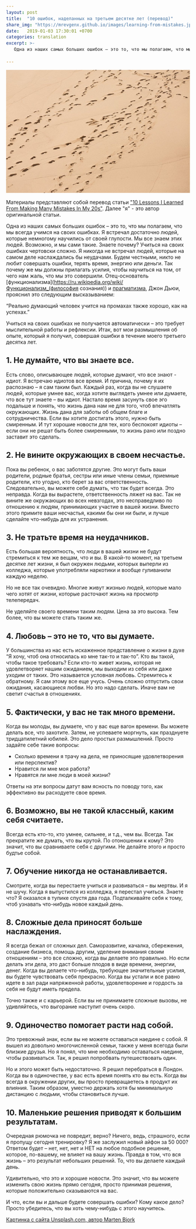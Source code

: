 ```yaml
---
layout: post
title:  "10 ошибок, наделанных на третьем десятке лет (перевод)"
share_img: "https://mrevgenx.github.io/images/learning-from-mistakes.jpg"
date:   2019-01-03 17:30:01 +0700
categories: translation
excerpt: >-
   Одна из наших самых больших ошибок – это то, что мы полагаем, что мы всегда учимся на своих ошибках. Я встречал достаточно людей, которые немногому научились от своей глупости.

---
```

![learning from mistakes](/images/learning-from-mistakes.jpg "Learning from mistakes")

Материалы представляют собой перевод статьи ["10 Lessons I Learned From Making Many Mistakes In My 20s"](https://dariusforoux.com/learning-from-mistakes/). Далее "я" - это автор оригинальной статьи.

Одна из наших самых больших ошибок – это то, что мы полагаем, что мы всегда учимся на своих ошибках. Я встречал достаточно людей, которые немногому научились от своей глупости.
Мы все знаем этих людей. Возможно, и мы сами такие. Знаете почему? Учиться на своих ошибках чертовски сложно. Я никогда не встречал людей, которые на самом деле наслаждались бы неудачами.
Будем честными, никто не любит совершать ошибки, терять время, энергию или деньги. Так почему же мы должны прилагать усилия, чтобы научиться на том, от чего нам жаль, что мы это совершили. Отец-основатель [функционализма](https://ru.wikipedia.org/wiki/Функционализм_(философия сознания)) и [прагматизма](https://ru.wikipedia.org/wiki/Прагматизм), Джон Дьюи, прояснил это следующим высказыванием:

“Реально думающий человек учится на промахах также хорошо, как на успехах.”

Учиться на своих ошибках не получается автоматически – это требует мыслительной работы и рефлексии. Итак, вот мои размышления об опыте, который я получил, совершая ошибки в течение моего третьего десятка лет.

## 1. Не думайте, что вы знаете все.

Есть слово, описывающее людей, которые думают, что все знают - идиот. Я встречаю идиотов все время. И причина, почему я их распознаю – я сам таким был.
Каждый раз, когда вы не слушаете людей, которые умнее вас, когда хотите выглядеть умнее или думаете, что все тут знаете – вы идиот. Настало время засунуть свое эго подальше и понять, что жизнь дана нам не для того, чтоб впечатлять окружающих.
Жизнь дана для заботы об общем благе и сотрудничества. Если вы хотите достигать этого, нужно быть смиренным. И тут хорошие новости для тех, кого беспокоят идиоты – если они не решат быть более смиренными, то жизнь рано или поздно заставит это сделать.

## 2. Не вините окружающих в своем несчастье.

Пока вы ребенок, о вас заботятся другие. Это могут быть ваши родители, родные братья, сестры или иные члены семьи, приемные родители, кто угодно, кто берет за вас ответственность. Следовательно, вы можете себе думать, что так будет всегда.
Это неправда. Когда вы вырастете, ответственность ляжет на вас. Так не вините же окружающих во всех невзгодах, это несправедливо по отношению к людям, принимающих участие в вашей жизни. Вместо этого примите ваши несчастья, какими бы они ни были, и лучше сделайте что-нибудь для их устранения.

## 3. Не тратьте время на неудачников.

Есть большая вероятность, что люди в вашей жизни не будут стремиться к тем же вещам, что и вы. В какой-то момент, на третьем десятке лет жизни, я был окружен людьми, которых выперли из колледжа, которые употребляли наркотики и вообще гуливанили каждую неделю.

Но не все так очевидно. Многие живут жизнью людей, которые мало чего хотят от жизни, которые расточают жизнь на просмотр телепередач.

Не уделяйте своего времени таким людям. Цена за это высока. Тем более, что вы можете стать таким же.

## 4. Любовь – это не то, что вы думаете.

У большинства из нас есть искаженное представление о жизни в духе “Я хочу, чтоб она относилась ко мне так-то и так-то”. Кто вы такой, чтобы такое требовать? Если кто-то живет жизнь, которая не удовлетворяет нашим ожиданием, мы выходим из себя или даже уходим от таких.
Это называется условная любовь. Стремитесь к обратному. Я сам этому все еще учусь. Очень сложно отпустить свои ожидания, касающиеся любви. Но это надо сделать. Иначе вам не светит счастья в отношениях.

## 5. Фактически, у вас не так много времени.

Когда вы молоды, вы думаете, что у вас еще вагон времени. Вы можете делать все, что захотите. Затем, не успеваете моргнуть, как празднуете тридцатилетний юбилей.
Это дело простых размышлений. Просто задайте себе такие вопросы:

-	Сколько времени я трачу на дела, не приносящие удовлетворения или перспектив?
-	Нравится ли мне моя работа?
-	Нравятся ли мне люди в моей жизни?

Ответы на эти вопросы датут вам ясность по поводу того, как эффективно вы расходуете свое время.

## 6. Возможно, вы не такой классный, каким себя считаете.

Всегда есть кто-то, кто умнее, сильнее, и т.д., чем вы. Всегда.
Так прекратите же думать, что вы крутой. По отоношении к кому? Это значит, что вы сравниваете себя с другими. Не делайте этого и просто будтье собой.

## 7. Обучение никогда не останавливается.

Смотрите, когда вы перестаете учиться и развиваться – вы мертвы. И я не шучу. Когда я выпустился из колледжа, я перестал учиться. Знаете что? Я оказался в тупике спустя два года.
Подталкивайте себя к тому, чтоб узнавать что-нибудь новое каждый день.

## 8. Сложные дела приносят больше наслаждения.

Я всегда бежал от сложных дел. Саморазвитие, качалка, сбережения, создание бизнеса, помощь другим, уделение внимания своим отношениям – это все сложно, когда вы делаете это правильно.
Но если делать эти дела, это даст больше плодов в виде времени, энергии, денег. Когда вы делаете что-нибудь, требующее значительные усилия, вы будете чувствовать себя прекрасно. Когда вы устали и все равно идете в зал ради напряженной работы, удовлетворение и гордость за себя не будут иметь предела.

Точно также и с карьерой. Если вы не принимаете сложные вызовы, не удивляйтесь, что выгорание наступит очень скоро.

## 9. Одиночество помогает расти над собой.

Это тревожный знак, если вы не можете оставаться наедине с собой. Я вышел из довольно многочисленной семьи, также у меня всегода были близкие друзья. Но я понял, что мне необходимо оставаться наедине, чтобы развиваться. Так, я решил попробвать путешествовать один.

Но и этого может быть недостаточно. Я решил перебраться в Лондон. Когда вы в одиночестве, у вас есть время понять кто вы есть. Когда вы всегда в окружении других, вы просто превращаетесь в продукт их влияния. Таким образом, уместно держать хотя бы минимальную дистанцию с людьми, чтобы становиться лучше.

## 10. Маленькие решения приводят к большим результатам.

Очередная рюмочка не повредит, верно? Ничего, ведь, страшного, если я пропущу сегодня тренировку? Я же заслужил новый айфон за 50 000?
Ответом будет – нет, нет, нет и НЕТ на любое подобное решение, которое, по-вашему, не влияет на вашу жизнь. Правда в том, что вся жизнь – это результат небольших решений. То, что вы делаете каждый день.

Удивительно, что это и хорошие новости. Это значит, что вы можете изменить свою жизнь прямо сегодня, просто принимая решения, которые положительно сказываются на вас.

И что, если вы и дальше будете совершать ошибки? Кому какое дело? Просто убедитесь, что вы хоть чему-нибудь с этого научитесь.

[Картинка с сайта Unsplash.com, автор Marten Bjork](https://unsplash.com/@martenbjork?utm_medium=referral&amp;utm_campaign=photographer-credit&amp;utm_content=creditBadge)
